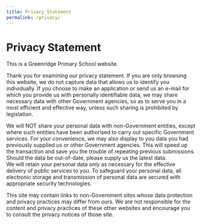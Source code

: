 ```yaml
---
title: Privacy Statement
permalink: /privacy/
---
```

# Privacy Statement

This is a Greenridge Primary School website.  
  
Thank you for examining our privacy statement. If you are only browsing this website, we do not capture data that allows us to identify you individually. If you choose to make an application or send us an e-mail for which you provide us with personally identifiable data, we may share necessary data with other Government agencies, so as to serve you in a most efficient and effective way, unless such sharing is prohibited by legislation.  
  
We will NOT share your personal data with non-Government entities, except where such entities have been authorised to carry out specific Government services. For your convenience, we may also display to you data you had previously supplied us or other Government agencies. This will speed up the transaction and save you the trouble of repeating previous submissions. Should the data be out-of-date, please supply us the latest data.  
We will retain your personal data only as necessary for the effective delivery of public services to you. To safeguard your personal data, all electronic storage and transmission of personal data are secured with appropriate security technologies.  
  
This site may contain links to non-Government sites whose data protection and privacy practices may differ from ours. We are not responsible for the content and privacy practices of these other websites and encourage you to consult the privacy notices of those site.